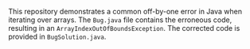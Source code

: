 This repository demonstrates a common off-by-one error in Java when iterating over arrays. The `Bug.java` file contains the erroneous code, resulting in an `ArrayIndexOutOfBoundsException`. The corrected code is provided in `BugSolution.java`.